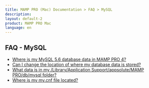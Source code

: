 ```yaml
---
title: MAMP PRO (Mac) Documentation > FAQ > MySQL
description: 
layout: default-2
product: MAMP PRO Mac
language: en
---
```


## FAQ - MySQL

- [Where is my MySQL 5.6 database data in MAMP PRO 4?](FAQ1/)
- [Can I change the location of where my database data is stored?](FAQ2/)
- [What data is in my /Library/Application Support/appsolute/MAMP PRO/db/mysql folder?](FAQ3/)
- [Where is my my.cnf file located?](FAQ4/)
